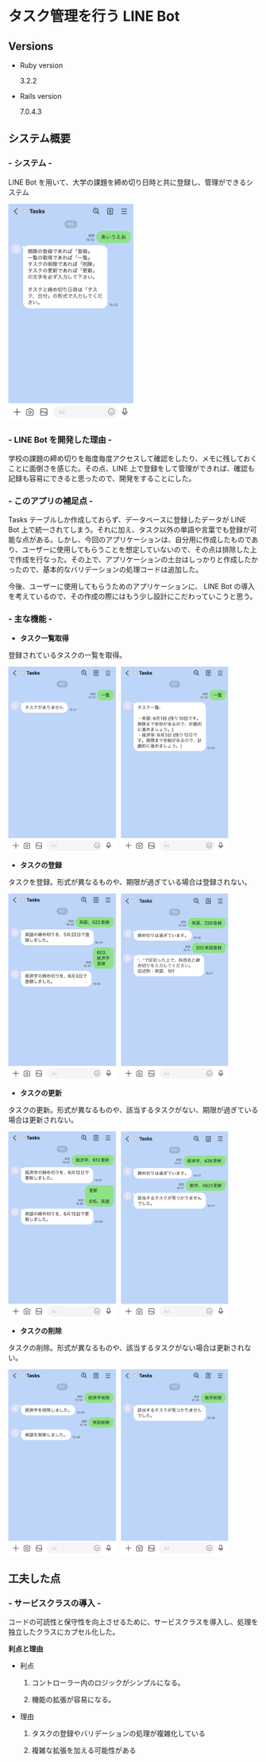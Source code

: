 # タスク管理を行う LINE Bot

## Versions

- Ruby version

  3.2.2

- Rails version

  7.0.4.3

## システム概要

### - システム -

LINE Bot を用いて、大学の課題を締め切り日時と共に登録し、管理ができるシステム

<img src="/images/system.png" alt="" width="50%" height="auto">

### - LINE Bot を開発した理由 -

学校の課題の締め切りを毎度毎度アクセスして確認をしたり、メモに残しておくことに面倒さを感じた。その点、LINE 上で登録をして管理ができれば、確認も記録も容易にできると思ったので、開発をすることにした。

### - このアプリの補足点 -

Tasks テーブルしか作成しておらず、データベースに登録したデータが LINE Bot 上で統一されてしまう。それに加え、タスク以外の単語や言葉でも登録が可能な点がある。しかし、今回のアプリケーションは、自分用に作成したものであり、ユーザーに使用してもらうことを想定していないので、その点は排除した上で作成を行なった。その上で、アプリケーションの土台はしっかりと作成したかったので、基本的なバリデーションの処理コードは追加した。

今後、ユーザーに使用してもらうためのアプリケーションに、 LINE Bot の導入を考えているので、その作成の際にはもう少し設計にこだわっていこうと思う。

### - 主な機能 -

- **タスク一覧取得**

登録されているタスクの一覧を取得。

<div style="display: flex;">
  <img src="/images/list1.png" alt="" width="43%" height="auto" style="margin-right: 10px;">
  <img src="/images/list2.png" alt="" width="43%" height="auto">
</div>

- **タスクの登録**

タスクを登録。形式が異なるものや、期限が過ぎている場合は登録されない。

<div style="display: flex;">
  <img src="/images/create1.png" alt="" width="43%" height="auto" style="margin-right: 10px;">
  <img src="/images/create2.png" alt="" width="43%" height="auto">
</div>

- **タスクの更新**

タスクの更新。形式が異なるものや、該当するタスクがない、期限が過ぎている場合は更新されない。

<div style="display: flex;">
  <img src="/images/update1.png" alt="" width="43%" height="auto" style="margin-right: 10px;">
  <img src="/images/update2.png" alt="" width="43%" height="auto">
</div>

- **タスクの削除**

タスクの削除。形式が異なるものや、該当するタスクがない場合は更新されない。

<div style="display: flex;">
  <img src="/images/delete1.png" alt="" width="43%" height="auto" style="margin-right: 10px;">
  <img src="/images/delete2.png" alt="" width="43%" height="auto">
</div>

## 工夫した点

### - サービスクラスの導入 -

コードの可読性と保守性を向上させるために、サービスクラスを導入し、処理を独立したクラスにカプセル化した。

**利点と理由**

- 利点

  1.  コントローラー内のロジックがシンプルになる。

  2.  機能の拡張が容易になる。

- 理由

  1. タスクの登録やバリデーションの処理が複雑化している

  2. 複雑な拡張を加える可能性がある
